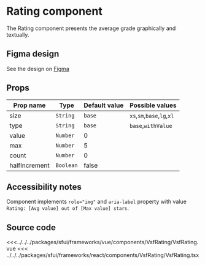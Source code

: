 # Rating component

The Rating component presents the average grade graphically and textually.

<PlaygroundWrapper component="Rating"/>

## Figma design

See the design on [Figma](https://www.figma.com/file/CWOkbpne0tDpSenT4ZEUTQ/%F0%9F%9B%A0-SFUI-2.0-%7C-Development?node-id=10745%3A9627)

## Props

| Prop name     | Type      | Default value | Possible values            |
| ------------- | --------- | ------------- | -------------------------- |
| size          | `String`  | `base`        | `xs`,`sm`,`base`,`lg`,`xl` |
| type          | `String`  | `base`        | `base`,`withValue`         |
| value         | `Number`  | 0             |                            |
| max           | `Number`  | 5             |                            |
| count         | `Number`  | 0             |                            |
| halfIncrement | `Boolean` | false         |                            |

## Accessibility notes

Component implements `role="img"` and `aria-label` property with value `Rating: [Avg value] out of [Max value] stars`.

## Source code

<<<../../../packages/sfui/frameworks/vue/components/VsfRating/VsfRating.vue
<<< ../../../packages/sfui/frameworks/react/components/VsfRating/VsfRating.tsx
